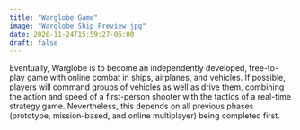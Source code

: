 ```yaml
---
title: "Warglobe Game"
image: "Warglobe_Ship_Preview.jpg"
date: 2020-11-24T15:59:27-06:00
draft: false
---
```

Eventually, Warglobe is to become an independently developed, free-to-play game with online combat in ships, airplanes, and vehicles. If possible, players will command groups of vehicles as well as drive them, combining the action and speed of a first-person shooter with the tactics of a real-time strategy game. Nevertheless, this depends on all previous phases (prototype, mission-based, and online multiplayer) being completed first.